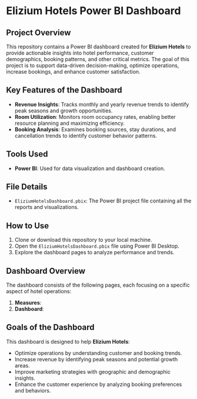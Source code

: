 # Elizium Hotels Power BI Dashboard

## Project Overview

This repository contains a Power BI dashboard created for **Elizium Hotels** to provide actionable insights into hotel performance, customer demographics, booking patterns, and other critical metrics. The goal of this project is to support data-driven decision-making, optimize operations, increase bookings, and enhance customer satisfaction.

## Key Features of the Dashboard

- **Revenue Insights**: Tracks monthly and yearly revenue trends to identify peak seasons and growth opportunities.
- **Room Utilization**: Monitors room occupancy rates, enabling better resource planning and maximizing efficiency.
- **Booking Analysis**: Examines booking sources, stay durations, and cancellation trends to identify customer behavior patterns.

## Tools Used

- **Power BI**: Used for data visualization and dashboard creation.
  
## File Details

- `EliziumHotelsDashboard.pbix`: The Power BI project file containing all the reports and visualizations.
  
## How to Use

1. Clone or download this repository to your local machine.
2. Open the `EliziumHotelsDashboard.pbix` file using Power BI Desktop.
3. Explore the dashboard pages to analyze performance and trends.

## Dashboard Overview

The dashboard consists of the following pages, each focusing on a specific aspect of hotel operations:

1. **Measures**: 
2. **Dashboard**:

## Goals of the Dashboard

This dashboard is designed to help **Elizium Hotels**:
- Optimize operations by understanding customer and booking trends.
- Increase revenue by identifying peak seasons and potential growth areas.
- Improve marketing strategies with geographic and demographic insights.
- Enhance the customer experience by analyzing booking preferences and behaviors.
